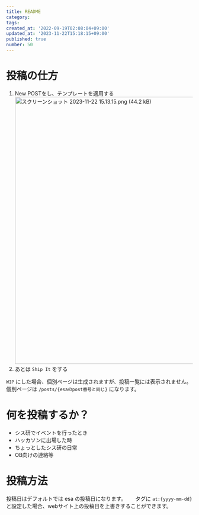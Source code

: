 ```yaml
---
title: README
category:
tags:
created_at: '2022-09-19T02:08:04+09:00'
updated_at: '2023-11-22T15:18:15+09:00'
published: true
number: 50
---
```


# 投稿の仕方

1. New POSTをし、テンプレートを適用する
    <img width="721" alt="スクリーンショット 2023-11-22 15.13.15.png (44.2 kB)" src="https://img.esa.io/uploads/production/attachments/19973/2023/11/22/148142/b961776a-3e83-493a-927b-72ccc8acc44f.png">
2. あとは `Ship It` をする

`WIP` にした場合、個別ページは生成されますが、投稿一覧には表示されません。
個別ページは `/posts/{esaのpost番号と同じ}` になります。

# 何を投稿するか？

- シス研でイベントを行ったとき
- ハッカソンに出場した時
- ちょっとしたシス研の日常
- OB向けの連絡等

# 投稿方法

投稿日はデフォルトでは esa の投稿日になります。　　
タグに `at:{yyyy-mm-dd}` と設定した場合、webサイト上の投稿日を上書きすることができます。

